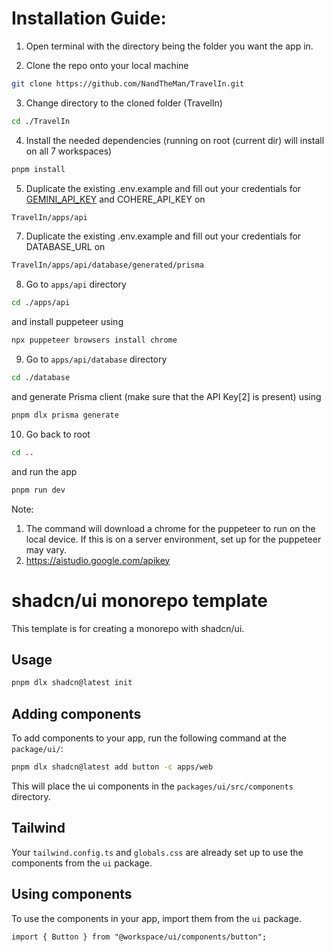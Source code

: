 # Installation Guide:

1. Open terminal with the directory being the folder you want the app in.

2. Clone the repo onto your local machine
```bash
git clone https://github.com/NandTheMan/TravelIn.git
```

3. Change directory to the cloned folder (TravelIn)
```bash
cd ./TravelIn
```

4. Install the needed dependencies (running on root (current dir) will install on all 7 workspaces) 
```bash
pnpm install
```

5. Duplicate the existing .env.example and fill out your credentials for [GEMINI_API_KEY](https://aistudio.google.com/apikey) and COHERE_API_KEY on 
```bash
TravelIn/apps/api
```

7. Duplicate the existing .env.example and fill out your credentials for DATABASE_URL on 
```bash
TravelIn/apps/api/database/generated/prisma
```

8. Go to `apps/api` directory
```bash
cd ./apps/api
```
and install puppeteer using
```bash
npx puppeteer browsers install chrome
```

9. Go to `apps/api/database` directory
```bash
cd ./database
```
and generate Prisma client (make sure that the API Key[2] is present) using
```bash
pnpm dlx prisma generate
```

10. Go back to root
```bash
cd ..
```
and run the app
```bash
pnpm run dev
```

Note:
1. The command will download a chrome for the puppeteer to run on the local device. If this is on a server environment, set up for the puppeteer may vary.
7. https://aistudio.google.com/apikey




# shadcn/ui monorepo template

This template is for creating a monorepo with shadcn/ui.

## Usage

```bash
pnpm dlx shadcn@latest init
```

## Adding components

To add components to your app, run the following command at the `package/ui/`:

```bash
pnpm dlx shadcn@latest add button -c apps/web
```

This will place the ui components in the `packages/ui/src/components` directory.

## Tailwind

Your `tailwind.config.ts` and `globals.css` are already set up to use the components from the `ui` package.

## Using components

To use the components in your app, import them from the `ui` package.

```tsx
import { Button } from "@workspace/ui/components/button";
```
